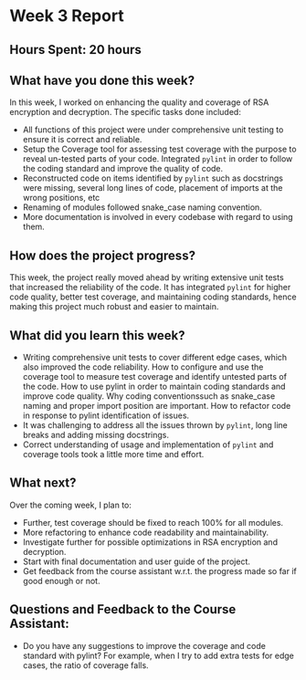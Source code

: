 # Week 3 Report

## Hours Spent: 20 hours

## What have you done this week?
In this week, I worked on enhancing the quality and coverage of RSA encryption and decryption. The specific tasks done included:
- All functions of this project were under comprehensive unit testing to ensure it is correct and reliable.
- Setup the Coverage tool for assessing test coverage with the purpose to reveal un-tested parts of your code.
Integrated `pylint` in order to follow the coding standard and improve the quality of code.
- Reconstructed code on items identified by `pylint` such as docstrings were missing, several long lines of code, placement of imports at the wrong positions, etc
- Renaming of modules followed snake_case naming convention.
- More documentation is involved in every codebase with regard to using them.
 
## How does the project progress?
This week, the project really moved ahead by writing extensive unit tests that increased the reliability of the code. It has integrated `pylint` for higher code quality, better test coverage, and maintaining coding standards, hence making this project much robust and easier to maintain.

## What did you learn this week?
- Writing comprehensive unit tests to cover different edge cases, which also improved the code reliability.
How to configure and use the coverage tool to measure test coverage and identify untested parts of the code. How to use pylint in order to maintain coding standards and improve code quality. Why coding conventionssuch as snake_case naming and proper import position are important. How to refactor code in response to pylint identification of issues.
- It was challenging to address all the issues thrown by `pylint`, long line breaks and adding missing docstrings.
- Correct understanding of usage and implementation of `pylint` and coverage tools took a little more time and effort.

## What next?
Over the coming week, I plan to:
- Further, test coverage should be fixed to reach 100% for all modules.
- More refactoring to enhance code readability and maintainability.
- Investigate further for possible optimizations in RSA encryption and decryption.
- Start with final documentation and user guide of the project.
- Get feedback from the course assistant w.r.t. the progress made so far if good enough or not.

## Questions and Feedback to the Course Assistant:
- Do you have any suggestions to improve the coverage and code standard with pylint? For example, when I try to add extra tests for edge cases, the ratio of coverage falls.

